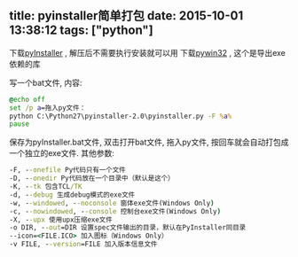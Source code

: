 title: pyinstaller简单打包
date: 2015-10-01 13:38:12
tags: ["python"]
---
下载[pyInstaller](http://sourceforge.net/projects/pyinstaller/) , 解压后不需要执行安装就可以用
下载[pywin32](http://sourceforge.net/projects/pywin32/) , 这个是导出exe依赖的库

写一个bat文件, 内容:
``` bat
@echo off
set /p a=拖入py文件：
python C:\Python27\pyinstaller-2.0\pyinstaller.py -F %a%
pause
```
保存为pyInstaller.bat文件, 双击打开bat文件, 拖入py文件, 按回车就会自动打包成一个独立的exe文件.
其他参数:
``` bat
-F, --onefile Py代码只有一个文件
-D, --onedir Py代码放在一个目录中（默认是这个）
-K, --tk 包含TCL/TK
-d, --debug 生成debug模式的exe文件
-w, --windowed, --noconsole 窗体exe文件(Windows Only)
-c, --nowindowed, --console 控制台exe文件(Windows Only)
-X, --upx 使用upx压缩exe文件
-o DIR, --out=DIR 设置spec文件输出的目录，默认在PyInstaller同目录
--icon=<FILE.ICO> 加入图标（Windows Only）
-v FILE, --version=FILE 加入版本信息文件
```